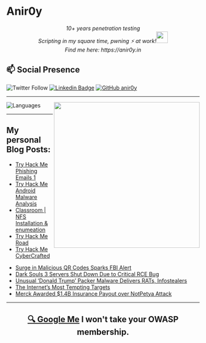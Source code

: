 # Anir0y

<p align="center"><em>10+ years penetration testing<br>
  Scripting in my square time, pwning ⚡ at work!<img src="https://media.giphy.com/media/WUlplcMpOCEmTGBtBW/giphy.gif" width="30"> <br>
  Find me here: https://anir0y.in
</em></p>

## 📫 Social Presence

![Twitter Follow](https://img.shields.io/twitter/follow/anir0y?color=blue&style=for-the-badge&logo=twitter)
[![Linkedin Badge](https://img.shields.io/badge/Animesh%20Roy-Connect%20on%20linkedin-black?style=for-the-badge&logo=linkedin)](https://www.linkedin.com/in/anir0y/)
[![GitHub anir0y](https://img.shields.io/github/followers/anir0y?label=GitHub&style=for-the-badge&logo=github)](https://github.com/anir0y)

---

<img align='right' src="https://github-readme-stats.vercel.app/api?username=anir0y&show_icons=true&theme=dark" width="380">
<p align="left">
  <img  src="https://github-readme-stats.vercel.app/api/top-langs/?username=anir0y&layout=compact&hide=html,css" alt="Languages" />
</p>


---

## My personal Blog Posts:

<!-- CLASS:START -->
- [Try Hack Me Phishing Emails 1](https://classroom.anir0y.in/post/phishingemails1tryoe/)
- [Try Hack Me Android Malware Analysis](https://classroom.anir0y.in/post/tryhackme-androidmalwareanalysis/)
- [Classroom | NFS Installation & enumeation](https://classroom.anir0y.in/post/classroom-nfs/)
- [Try Hack Me Road](https://classroom.anir0y.in/post/tryhackme-road/)
- [Try Hack Me CyberCrafted](https://classroom.anir0y.in/post/tryhackme-cybercrafted/)
<!-- CLASS:END -->


<!-- THREAT:START -->
- [Surge in Malicious QR Codes Sparks FBI Alert](https://threatpost.com/fbi-malicious-qr-codes/177902/)
- [Dark Souls 3 Servers Shut Down Due to Critical RCE Bug](https://threatpost.com/dark-souls-servers-down-rce-bug/177896/)
- [Unusual ‘Donald Trump’ Packer Malware Delivers RATs, Infostealers](https://threatpost.com/donald-trump-packer-malware-infostealers/177887/)
- [The Internet’s Most Tempting Targets](https://threatpost.com/internet-most-tempting-targets/177869/)
- [Merck Awarded $1.4B Insurance Payout over NotPetya Attack](https://threatpost.com/merck-insurance-payout-notpetya-attack/177872/)
<!-- THREAT:END -->

---

<h2 align=center>
  <a href="https://google.com/search?q=@anir0y">🔍 Google Me</a> I won't take your OWASP membership. 
</h2>


